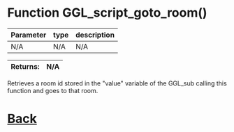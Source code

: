 # Function GGL_script_goto_room()

 Parameter    |  type   |              description                   |
|--           |       --|--                                          |
|   N/A      | N/A | N/A

| Returns:  | N/A |
|--         |                             --|

Retrieves a room id stored in the "value" variable of the GGL_sub calling this function and goes to that room.

# [Back](https://github.com/Ced30/GML-GUI-Library-GGL-Documentation/blob/main/API/GGL_Functions.md)
